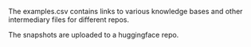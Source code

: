 The examples.csv contains links to various knowledge bases and other intermediary files for different repos.

The snapshots are uploaded to a huggingface repo.

